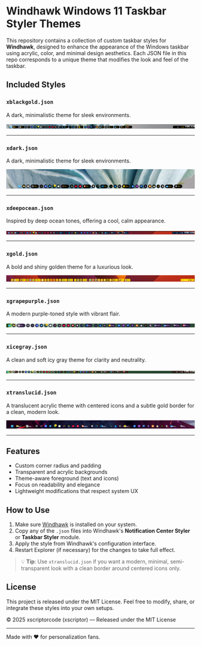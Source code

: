 
# Windhawk Windows 11 Taskbar Styler Themes

This repository contains a collection of custom taskbar styles for **Windhawk**, designed to enhance the appearance of the Windows taskbar using acrylic, color, and minimal design aesthetics. Each JSON file in this repo corresponds to a unique theme that modifies the look and feel of the taskbar.

## Included Styles

### `xblackgold.json`
A dark, minimalistic theme for sleek environments.

![xdark](screenshots/xblackgold.png)

---


### `xdark.json`
A dark, minimalistic theme for sleek environments.

![xdark](screenshots/xdark.png)

---

### `xdeepocean.json`
Inspired by deep ocean tones, offering a cool, calm appearance.

![xdeepocean](screenshots/xdeepocean.png)

---

### `xgold.json`
A bold and shiny golden theme for a luxurious look.

![xgold](screenshots/xgold.png)

---

### `xgrapepurple.json`
A modern purple-toned style with vibrant flair.

![xgrapepurple](screenshots/xgrapepurple.png)

---

### `xicegray.json`
A clean and soft icy gray theme for clarity and neutrality.

![xicegray](screenshots/xicegray.png)

---

### `xtranslucid.json`
A translucent acrylic theme with centered icons and a subtle gold border for a clean, modern look.

![xtranslucid](screenshots/xtranslucid.png)

---

## Features

- Custom corner radius and padding
- Transparent and acrylic backgrounds
- Theme-aware foreground (text and icons)
- Focus on readability and elegance
- Lightweight modifications that respect system UX

## How to Use

1. Make sure [Windhawk](https://windhawk.net/) is installed on your system.
2. Copy any of the `.json` files into Windhawk's **Notification Center Styler** or **Taskbar Styler** module.
3. Apply the style from Windhawk's configuration interface.
4. Restart Explorer (if necessary) for the changes to take full effect.

> 💡 **Tip**: Use `xtranslucid.json` if you want a modern, minimal, semi-transparent look with a clean border around centered icons only.

## License

This project is released under the MIT License. Feel free to modify, share, or integrate these styles into your own setups.

© 2025 xscriptorcode (xscriptor) — Released under the MIT License

---

Made with ❤️ for personalization fans.
